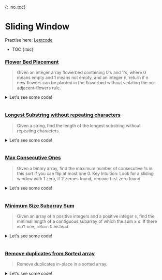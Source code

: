 {: .no_toc}
# Sliding Window
Practise here: [Leetcode](https://leetcode.com/list?selectedList=9di1s4a1)

- TOC
{:toc}

### [Flower Bed Placement](https://leetcode.com/problems/can-place-flowers/)

> Given an integer array flowerbed containing 0's and 1's, where 0 means empty and 1 means not empty,
and an integer n, return if n new flowers can be planted in the flowerbed without violating the
no-adjacent-flowers rule.

<details><summary markdown="span">Let's see some code!</summary>

```python
class Solution:
    def canPlaceFlowers(self, f: List[int], n: int) -> bool:
        for i in range(0, len(f)):
            a = 0 if i == 0 else f[i - 1]
            b = f[i]
            c = 0 if i == len(f) - 1 else f[i + 1]

            if a == b == c == 0:
                f[i] = 1
                n -= 1

        return n <= 0

```

</details>
<BR>

### [Longest Substring without repeating characters](https://leetcode.com/problems/longest-substring-without-repeating-characters/)

> Given a string, find the length of the longest substring without repeating characters.

<details><summary markdown="span">Let's see some code!</summary>

```python
class Solution:
    def lengthOfLongestSubstring(self, s: str) -> int:
        
        hsh  = collections.defaultdict(int)
        left = 0
        maxL =0
        
        for i,c in enumerate(s):
            hsh[s[i]] +=1
            
            while hsh[s[i]]>1:
                hsh[s[left]]-=1
                left+=1
            
            maxL = max(maxL, i-left+1)
        
        return maxL
```

</details>
<BR>

### [Max Consecutive Ones](https://leetcode.com/problems/max-consecutive-ones-ii/)

> Given a binary array, find the maximum number of consecutive 1s in this sort if you can flip at most one 0.
> Key Intuition: Look for a sliding window with 1 zero, if 2 zeroes found, remove first zero found
<details><summary markdown="span">Let's see some code!</summary>

```python
class Solution:
    def findMaxConsecutiveOnes(self, nums: List[int]) -> int:
        maxL = 0

        left = 0
        zeroes = 0
        for i in range(len(nums)):
            if nums[i] == 0:
                zeroes += 1

            # Flipping a zero is equivalent to ignore a zero
            while zeroes >= 2:
                if nums[left] == 0:
                    zeroes -= 1
                left += 1

            maxL = max(maxL, i - left + 1)

        return maxL
```

</details>
<BR>

### [Minimum Size Subarray Sum](https://leetcode.com/problems/minimum-size-subarray-sum/)
> Given an array of n positive integers and a positive integer s, find the minimal length of a
contiguous subarray of which the sum ≥ s. If there isn't one, return 0 instead.
 
<details><summary markdown="span">Let's see some code!</summary>

```python
class Solution:
    def minSubArrayLen(self, target: int, nums: List[int]) -> int:
        left = 0
        minLength = float('inf')
        currSum = 0
        for i in range(len(nums)):
            currSum += nums[i]

            while currSum >= target:
                if currSum >= target:
                    minLength = min(minLength, i - left + 1)

                currSum -= nums[left]
                left += 1

        if minLength == float('inf'):
            return 0
        else:
            return minLength
```
</details>
<BR>

### [Remove duplicates from Sorted array](https://leetcode.com/problems/remove-duplicates-from-sorted-array/)

> Remove duplicates in-place in a sorted array.

<details><summary markdown="span">Let's see some code!</summary>

```python
class Solution:
    def removeDuplicates(self, nums):
        if len(nums)==0:
            return 0
        else:
            idx = 1
            for i in range(1, len(nums)):
                if nums[i] == nums[i-1]:
                    continue
                else:
                    nums[idx] = nums[i]
                    idx +=1
            return idx
```

</details>
<BR>